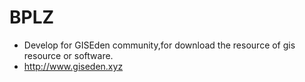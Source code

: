 # BPLZ
* Develop for GISEden community,for download the resource of gis resource or software.
* http://www.giseden.xyz
